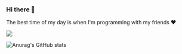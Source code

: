 ### Hi there 👋

The best time of my day is when I'm programming with my friends :heart:

<!--
Here are some ideas to get you started:
- 🔭 I’m currently working on ...
- 🌱 I’m currently learning ...
- 👯 I’m looking to collaborate on ...
- 🤔 I’m looking for help with ...
- 💬 Ask me about ...
- 📫 How to reach me: ...
- 😄 Pronouns: ...
- ⚡ Fun fact: ...
-->


<img align="center" src="https://github-readme-stats.vercel.app/api/top-langs/?username=keitepassos&layout=compact&theme=radical" />

![Anurag's GitHub stats](https://github-readme-stats.vercel.app/api?username=anuraghazra&show_icons=true&theme=radical)